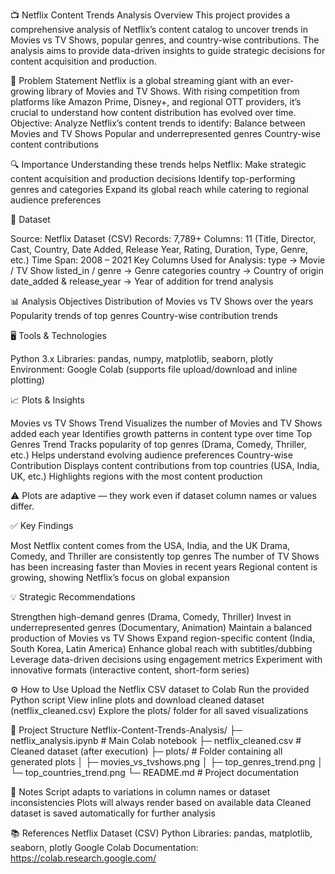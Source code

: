 📺 Netflix Content Trends Analysis
Overview
This project provides a comprehensive analysis of Netflix’s content catalog to uncover trends in Movies vs TV Shows, popular genres, and country-wise contributions. The analysis aims to provide data-driven insights to guide strategic decisions for content acquisition and production.

🎯 Problem Statement
Netflix is a global streaming giant with an ever-growing library of Movies and TV Shows. With rising competition from platforms like Amazon Prime, Disney+, and regional OTT providers, it’s crucial to understand how content distribution has evolved over time.
Objective:
Analyze Netflix’s content trends to identify:
Balance between Movies and TV Shows
Popular and underrepresented genres
Country-wise content contributions

🔍 Importance
Understanding these trends helps Netflix:
Make strategic content acquisition and production decisions
Identify top-performing genres and categories
Expand its global reach while catering to regional audience preferences

📝 Dataset

Source: Netflix Dataset (CSV)
Records: 7,789+
Columns: 11 (Title, Director, Cast, Country, Date Added, Release Year, Rating, Duration, Type, Genre, etc.)
Time Span: 2008 – 2021
Key Columns Used for Analysis:
type → Movie / TV Show
listed_in / genre → Genre categories
country → Country of origin
date_added & release_year → Year of addition for trend analysis

📊 Analysis Objectives
Distribution of Movies vs TV Shows over the years
Popularity trends of top genres
Country-wise contribution trends

🖥️ Tools & Technologies

Python 3.x
Libraries: pandas, numpy, matplotlib, seaborn, plotly
Environment: Google Colab (supports file upload/download and inline plotting)

📈 Plots & Insights

Movies vs TV Shows Trend
Visualizes the number of Movies and TV Shows added each year
Identifies growth patterns in content type over time
Top Genres Trend
Tracks popularity of top genres (Drama, Comedy, Thriller, etc.)
Helps understand evolving audience preferences
Country-wise Contribution
Displays content contributions from top countries (USA, India, UK, etc.)
Highlights regions with the most content production

⚠️ Plots are adaptive — they work even if dataset column names or values differ.

✅ Key Findings

Most Netflix content comes from the USA, India, and the UK
Drama, Comedy, and Thriller are consistently top genres
The number of TV Shows has been increasing faster than Movies in recent years
Regional content is growing, showing Netflix’s focus on global expansion

💡 Strategic Recommendations

Strengthen high-demand genres (Drama, Comedy, Thriller)
Invest in underrepresented genres (Documentary, Animation)
Maintain a balanced production of Movies vs TV Shows
Expand region-specific content (India, South Korea, Latin America)
Enhance global reach with subtitles/dubbing
Leverage data-driven decisions using engagement metrics
Experiment with innovative formats (interactive content, short-form series)

⚙️ How to Use
Upload the Netflix CSV dataset to Colab
Run the provided Python script
View inline plots and download cleaned dataset (netflix_cleaned.csv)
Explore the plots/ folder for all saved visualizations

🔗 Project Structure
Netflix-Content-Trends-Analysis/
├─ netflix_analysis.ipynb        # Main Colab notebook
├─ netflix_cleaned.csv           # Cleaned dataset (after execution)
├─ plots/                        # Folder containing all generated plots
│   ├─ movies_vs_tvshows.png
│   ├─ top_genres_trend.png
│   └─ top_countries_trend.png
└─ README.md                     # Project documentation

📌 Notes
Script adapts to variations in column names or dataset inconsistencies
Plots will always render based on available data
Cleaned dataset is saved automatically for further analysis

📚 References
Netflix Dataset (CSV)
Python Libraries: pandas, matplotlib, seaborn, plotly
Google Colab Documentation: https://colab.research.google.com/
